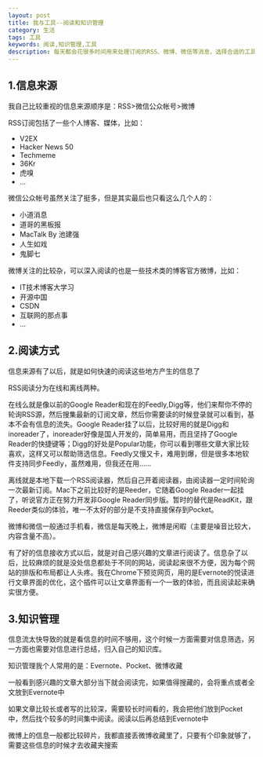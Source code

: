 ```yaml
---
layout: post
title: 我与工具--阅读和知识管理
category: 生活
tags: 工具
keywords: 阅读,知识管理,工具
description: 每天都会花很多时间用来处理订阅的RSS、微博、微信等消息，选择合适的工具可以帮助提升阅读效率
---
```


## 1.信息来源

我自己比较重视的信息来源顺序是：RSS>微信公众帐号>微博

RSS订阅包括了一些个人博客、媒体，比如：

- V2EX
- Hacker News 50
- Techmeme
- 36Kr
- 虎嗅
- ...

微信公众帐号虽然关注了挺多，但是其实最后也只看这么几个人的：

- 小道消息
- 道哥的黑板报
- MacTalk By 池建强
- 人生如戏
- 鬼脚七

微博关注的比较杂，可以深入阅读的也是一些技术类的博客官方微博，比如：

- IT技术博客大学习
- 开源中国
- CSDN
- 互联网的那点事
- ...

## 2.阅读方式

信息来源有了以后，就是如何快速的阅读这些地方产生的信息了

RSS阅读分为在线和离线两种。

在线么就是像以前的Google Reader和现在的Feedly,Digg等，他们来帮你不停的轮询RSS源，然后搜集最新的订阅文章，然后你需要读的时候登录就可以看到，基本不会有信息的流失。Google Reader挂了以后，比较好用的就是Digg和inoreader了，inoreader好像是国人开发的，简单易用，而且坚持了Google Reader的快捷键等；Digg的好处是Popular功能，你可以看到哪些文章大家比较喜欢，这样又可以帮助筛选信息。Feedly又慢又卡，难用到爆，但是很多本地软件支持同步Feedly，虽然难用，但我还在用……

离线就是本地下载一个RSS阅读器，然后自己开着阅读器，由阅读器一定时间轮询一次最新订阅。Mac下之前比较好的是Reeder，它随着Google Reader一起挂了，听说官方正在努力开发非Google Reader同步版。暂时的替代是ReadKit，跟Reeder类似的体验，唯一不太好的部分是不支持直接保存到Pocket。

微博和微信一般通过手机看，微信是每天晚上，微博是闲暇（主要是噪音比较大，内容含量不高）。

有了好的信息接收方式以后，就是对自己感兴趣的文章进行阅读了。信息杂了以后，比较麻烦的就是没处信息都处于不同的网站，阅读起来很不方便，因为每个网站的排版和布局都让人头疼。我在Chrome下预览网页，用的是Evernote的悦读进行文章界面的优化，这个插件可以让文章界面有一个一致的体验，而且阅读起来确实很方便。

## 3.知识管理

信息流太快导致的就是看信息的时间不够用，这个时候一方面需要对信息筛选，另一方面也需要对信息进行总结，归入自己的知识库。

知识管理我个人常用的是：Evernote、Pocket、微博收藏

一般看到感兴趣的文章大部分当下就会阅读完，如果值得搜藏的，会将重点或者全文放到Evernote中

如果文章比较长或者写的比较深，需要较长时间看的，我会把他们放到Pocket中，然后找个较多的时间集中阅读。阅读以后再总结到Evernote中

微博上的信息一般都比较碎片，我都直接丢微博收藏里了，只要有个印象就够了，需要这些信息的时候才去收藏夹搜索

